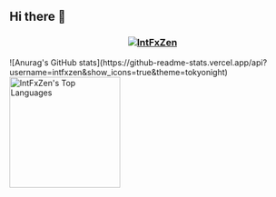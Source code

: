## Hi there 👋
<h3 align="center"><a href="https://hud0shnik.github.io/">
   <img alt="IntFxZen" src="https://readme-typing-svg.herokuapp.com/?lines=Ilya+Blokhin;Flutter+mobile+developer&font=Fira%20Code&width=440&height=45&color=68C3D4&vCenter=true&size=21"></a>
</h3>
![Anurag's GitHub stats](https://github-readme-stats.vercel.app/api?username=intfxzen&show_icons=true&theme=tokyonight)
<img alt="IntFxZen's Top Languages" src="https://github-readme-stats.vercel.app/api/top-langs?username=intfxzen&langs_count=4&layout=compact&theme=tokyonight&bg_color=1F222E&title_color=70a5fd&icon_color=F8D866&border_color=e1dfe0&hide=Cmake,makefile" height="195px"/>

<!--
**IntFxZen/IntFxZen** is a ✨ _special_ ✨ repository because its `README.md` (this file) appears on your GitHub profile.

Here are some ideas to get you started:


- 🔭 I’m currently working on ...
- 🌱 I’m currently learning ...
- 👯 I’m looking to collaborate on ...
- 🤔 I’m looking for help with ...
- 💬 Ask me about ...
- 📫 How to reach me: ...
- 😄 Pronouns: ...
- ⚡ Fun fact: ...
-->
